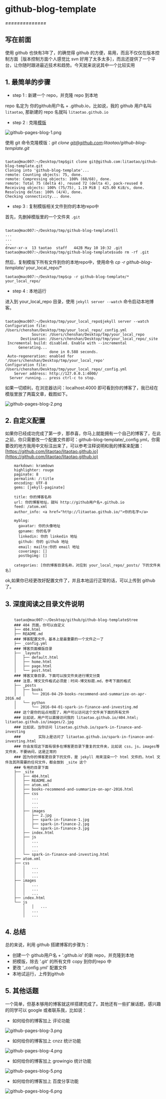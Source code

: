 # github-blog-template

***==============***

## 写在前面

使用 github 也快有3年了，的确觉得 github 的方便，易用，而且不仅仅在版本控制方面［版本控制方面个人感觉比 svn 好用了太多太多］，而且还提供了一个平台，让你随时跟进最近技术和趋势。今天就来说说其中一个比较实用  

## 1. 最简单的步骤

- step 1 : 新建一个 repo，并克隆 repo 到本地

>>
repo 名定为 你的github用户名 + .github.io，比如说，我的 github 用户名叫 `litaotao`, 那新建的 repo 名就叫 `litaotao.github.io`

- step 2 : 克隆[模版](https://github.com/litaotao/github-blog-template)

![github-pages-blog-1.png](http://litaotao.github.io/images/github-pages-blog-1.png)

使用 git 命令克隆模版：*git clone git@github.com:litaotao/github-blog-template.git*

```

taotao@mac007:~/Desktop/tmp$git clone git@github.com:litaotao/github-blog-template.git
Cloning into 'github-blog-template'...
remote: Counting objects: 75, done.
remote: Compressing objects: 100% (68/68), done.
remote: Total 75 (delta 4), reused 72 (delta 4), pack-reused 0
Receiving objects: 100% (75/75), 1.19 MiB | 425.00 KiB/s, done.
Resolving deltas: 100% (4/4), done.
Checking connectivity... done.

```

- step 3 : 复制模版相关文件到你的本地repo中

首先，先删掉模版里的一个文件夹 `.git`

```

taotao@mac007:~/Desktop/tmp/github-blog-template$ll
...
...
...
drwxr-xr-x  13 taotao  staff   442B May 10 10:32 .git
taotao@mac007:~/Desktop/tmp/github-blog-template$sudo rm -rf .git

```

然后，复制模版下所有文件到你的本地repo中，使用命令 *cp -r github-blog-template/* your_local_repo/* 


```
taotao@mac007:~/Desktop/tmp$cp -r github-blog-template/* your_local_repo/
```

- step 4 : 本地运行

进入到 your_local_repo 目录，使用 `jekyll server --watch` 命令启动本地博客。

```

taotao@mac007:~/Desktop/tmp/your_local_repo$jekyll server --watch
Configuration file: /Users/chenshan/Desktop/tmp/your_local_repo/_config.yml
            Source: /Users/chenshan/Desktop/tmp/your_local_repo
       Destination: /Users/chenshan/Desktop/tmp/your_local_repo/_site
 Incremental build: disabled. Enable with --incremental
      Generating...
                    done in 0.588 seconds.
 Auto-regeneration: enabled for '/Users/chenshan/Desktop/tmp/your_local_repo'
Configuration file: /Users/chenshan/Desktop/tmp/your_local_repo/_config.yml
    Server address: http://127.0.0.1:4000/
  Server running... press ctrl-c to stop.

```

如果一切顺利，在浏览器访问：localhost:4000 即可看到你的博客了，我已经在模版里放了两篇文章，截图如下。

![github-pages-blog-2.png](http://litaotao.github.io/images/github-pages-blog-2.png) 


## 2. 自定义配置

如果你已经成功完成了第一步，那恭喜，你马上就能拥有一个自己的博客了，在此之前，你只需要改一个配置文件即可：github-blog-template/_config.yml，你需要改的地方我用中文标注出来了，可以参考注释说明和我的博客来配置：[https://github.com/litaotao/litaotao.github.io](https://github.com/litaotao/litaotao.github.io)


```
    markdown: kramdown
    highlighter: rouge
    paginate: 8
    permalink: /:title
    encoding: UTF-8
    gems: [jekyll-paginate]
    
    title: 你的博客名称
    url: 你的博客地址，就叫 http://github用户名+.github.io
    feed: /atom.xml
    author_info: <a href="http://litaotao.github.io/">你的名字</a>
    
    myblog:
      gavatar: 你的头像地址
      gpname: 你的名字
      linkedin: 你的 linkedin 地址
      github: 你的 github 地址
      email: mailto:你的 email 地址
      coverimgs: []
      postbgimg: []
    
    categories: [你的博客目录名称，对应到 your_local_repo/_posts/ 下的文件夹名]
```

ok,如果你已经更改好配置文件了，并且本地运行正常的话，可以上传到 github 了。

## 3. 深度阅读之目录文件说明

```

    taotao@mac007:~/Desktop/github/github-blog-template$tree
    ### 404 页面，你可以自定义
    ├── 404.html
    ├── README.md
    ### 博客配置文件，基本上是最重要的一个文件之一了
    ├── _config.yml
    ### 博客页面模版目录
    ├── _layouts
    │   ├── default.html
    │   ├── home.html
    │   ├── page.html
    │   └── post.html
    ### 博客文章目录，下面可以按文件夹进行博文分类
    ### 注意，博文文件格式必须是：时间-博文标题.md，参考下面的格式
    ├── _posts
    │   ├── books
    │   │   └── 2016-04-29-books-recommend-and-summarize-on-apr-2016.md
    │   └── python
    │       └── 2016-04-01-spark-in-finance-and-investing.md
    ### 这个是你的站点地图了，用户可以访问这个文件夹下面的所有文件
    ### 比如说，用户可以直接访问我的 litaotao.github.io/404.html; litaotao.github.io/images/2.jpg
    ### 比如说，当你访问 litaotao.github.io/spark-in-finance-and-investing  
    ###        实际上是访问了 litaotao.github.io/spark-in-finance-and-investing.html
    ### 你会发现这下面有很多在博客更目录下重复的文件夹，比如说 css，js，images等文件夹，不要纳闷，这是正常的
    ### 因为你的博客更目录下的文件，是 jekyll 用来渲染一个 html 文件的，html 文件及其所需要的任何文件，都会放到 _site 这个
    ### 专用的目录下面
    ├── _site
    │   ├── 404.html
    │   ├── README.md
    │   ├── atom.xml
    │   ├── books-recommend-and-summarize-on-apr-2016.html
    │   ├── css
    │   │   ...
    │   │   ...
    │   │   ...
    │   ├── images
    │   │   ├── 2.jpg
    │   │   ├── spark-in-finance-1.jpg
    │   │   ├── spark-in-finance-2.jpg
    │   │   └── spark-in-finance-3.jpg
    │   ├── index.html
    │   ├── js
    │   │   ...
    │   │   ...
    │   │   ...
    │   └── spark-in-finance-and-investing.html
    ├── atom.xml
    ├── css
    │   │   ...
    │   │   ...
    │   │   ...
    ├── images
    │   │   ...
    │   │   ...
    │   │   ...
    ├── index.html
    └── js
        │   │   ...
        │   ...
        │   ...
```


## 4. 总结

总的来说，利用 github 搭建博客的步骤为：

- 创建一个 github用户名 + '.github.io' 的新 repo，并克隆到本地
- 把模版，除去 '.git' 的所有文件 copy 到你的repo 中
- 更改 '_config.yml' 配置文件
- 本地试运行，上传到github

## 5. 其他话题

一个简单，但基本够用的博客就这样搭建完成了。其他还有一些扩展话题，感兴趣的同学可以 google 或者联系我，比如说：

- 如何给你的博客加上 评论功能

![github-pages-blog-3.png](http://litaotao.github.io/images/github-pages-blog-3.png)

- 如何给你的博客加上 cnzz 统计功能

![github-pages-blog-4.png](http://litaotao.github.io/images/github-pages-blog-4.png)

- 如何给你的博客加上 growingio 统计功能

![github-pages-blog-5.png](http://litaotao.github.io/images/github-pages-blog-5.png)

- 如何给你的博客加上 百度分享功能

![github-pages-blog-6.png](http://litaotao.github.io/images/github-pages-blog-6.png)
